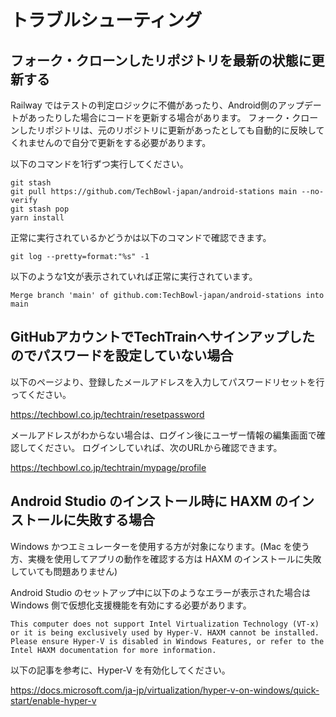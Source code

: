 # トラブルシューティング

## フォーク・クローンしたリポジトリを最新の状態に更新する

Railway ではテストの判定ロジックに不備があったり、Android側のアップデートがあったりした場合にコードを更新する場合があります。
フォーク・クローンしたリポジトリは、元のリポジトリに更新があったとしても自動的に反映してくれませんので自分で更新をする必要があります。

以下のコマンドを1行ずつ実行してください。

```shell
git stash
git pull https://github.com/TechBowl-japan/android-stations main --no-verify
git stash pop
yarn install
```

正常に実行されているかどうかは以下のコマンドで確認できます。

```shell
git log --pretty=format:"%s" -1
```

以下のような1文が表示されていれば正常に実行されています。

```shell
Merge branch 'main' of github.com:TechBowl-japan/android-stations into main
```

## GitHubアカウントでTechTrainへサインアップしたのでパスワードを設定していない場合

以下のページより、登録したメールアドレスを入力してパスワードリセットを行ってください。

https://techbowl.co.jp/techtrain/resetpassword

メールアドレスがわからない場合は、ログイン後にユーザー情報の編集画面で確認してください。
ログインしていれば、次のURLから確認できます。

https://techbowl.co.jp/techtrain/mypage/profile

## Android Studio のインストール時に HAXM のインストールに失敗する場合

Windows かつエミュレーターを使用する方が対象になります。(Mac を使う方、実機を使用してアプリの動作を確認する方は HAXM のインストールに失敗していても問題ありません)

Android Studio のセットアップ中に以下のようなエラーが表示された場合は Windows 側で仮想化支援機能を有効にする必要があります。

```
This computer does not support Intel Virtualization Technology (VT-x) or it is being exclusively used by Hyper-V. HAXM cannot be installed.
Please ensure Hyper-V is disabled in Windows Features, or refer to the Intel HAXM documentation for more information.
```

以下の記事を参考に、Hyper-V を有効化してください。

https://docs.microsoft.com/ja-jp/virtualization/hyper-v-on-windows/quick-start/enable-hyper-v
